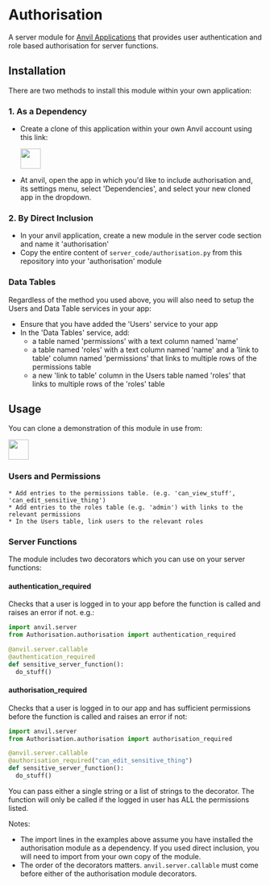 # Authorisation
A server module for [Anvil Applications](https://anvil.works) that provides user authentication and role based authorisation
for server functions.

## Installation
There are two methods to install this module within your own application:

### 1. As a Dependency

  * Create a clone of this application within your own Anvil account using this link:

    [<img src="https://anvil.works/img/forum/copy-app.png" height='40px'>](https://anvil.works/build#clone:CSPYXZNIBW5CVI6Y=AVI3ULSEJJC6HGEF7WTNTA7G)
  
  * At anvil, open the app in which you'd like to include authorisation and, its settings menu, select 'Dependencies',
    and select your new cloned app in the dropdown.

### 2. By Direct Inclusion

  * In your anvil application, create a new module in the server code section and name it 'authorisation'
  * Copy the entire content of `server_code/authorisation.py` from this repository into your 'authorisation' module

### Data Tables
Regardless of the method you used above, you will also need to setup the Users and Data
Table services in your app:

  * Ensure that you have added the 'Users' service to your app
  * In the 'Data Tables' service, add:
  	* a table named 'permissions' with a text column named 'name'
	* a table named 'roles' with a text column named 'name' and a 'link to table'
	column named 'permissions' that links to multiple rows of the permissions table
	* a new 'link to table' column in the Users table named 'roles' that links
	to multiple rows of the 'roles' table

## Usage

You can clone a demonstration of this module in use from:

[<img src="https://anvil.works/img/forum/copy-app.png" height='40px'>](https://anvil.works/build#clone:LJIUHT6HFPGSOADD=P4ZGVKL3NTPHS67RFKHA66CW)

### Users and Permissions

    * Add entries to the permissions table. (e.g. 'can_view_stuff', 'can_edit_sensitive_thing')
    * Add entries to the roles table (e.g. 'admin') with links to the relevant permissions
    * In the Users table, link users to the relevant roles

### Server Functions
The module includes two decorators which you can use on your server functions:

#### authentication_required
Checks that a user is logged in to your app before the function is called and raises
an error if not. e.g.:

```python
import anvil.server
from Authorisation.authorisation import authentication_required

@anvil.server.callable
@authentication_required
def sensitive_server_function():
  do_stuff()
```
#### authorisation_required
Checks that a user is logged in to our app and has sufficient permissions before the
function is called and raises an error if not:

```python
import anvil.server
from Authorisation.authorisation import authorisation_required

@anvil.server.callable
@authorisation_required("can_edit_sensitive_thing")
def sensitive_server_function():
  do_stuff()
```
You can pass either a single string or a list of strings to the decorator. The function
will only be called if the logged in user has ALL the permissions listed.

Notes:
  * The import lines in the examples above assume you have installed the authorisation module as a
  dependency. If you used direct inclusion, you will need to import from your own copy of
  the module.
  * The order of the decorators matters. `anvil.server.callable` must come before either
  of the authorisation module decorators.
